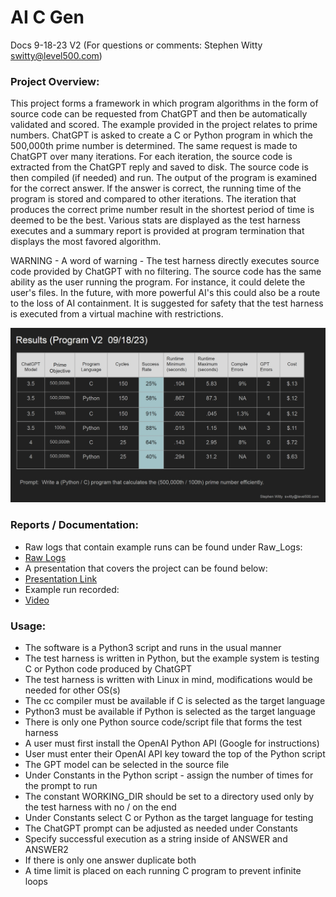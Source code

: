 # AI C Gen
Docs 9-18-23 V2 (For questions or comments:  Stephen Witty switty@level500.com)  

### Project Overview:
This project forms a framework in which program algorithms in the form of source code can be requested from ChatGPT and then be automatically validated and scored.  The example provided in the project relates to prime numbers.  ChatGPT is asked to create a C or Python program in which the 500,000th prime number is determined.  The same request is made to ChatGPT over many iterations.  For each iteration, the source code is extracted from the ChatGPT reply and saved to disk.  The source code is then compiled (if needed) and run.  The output of the program is examined for the correct answer.  If the answer is correct, the running time of the program is stored and compared to other iterations.  The iteration that produces the correct prime number result in the shortest period of time is deemed to be the best.  Various stats are displayed as the test harness executes and a summary report is provided at program termination that displays the most favored algorithm.  

WARNING - A word of warning - The test harness directly executes source code provided by ChatGPT with no filtering.  The source code has the same ability as the user running the program.  For instance, it could delete the user's files.  In the future, with more powerful AI's this could also be a route to the loss of AI containment.  It is suggested for safety that the test harness is executed from a virtual machine with restrictions.

  

<img src="Pics/results.jpg" width="650">

### Reports / Documentation:
- Raw logs that contain example runs can be found under Raw_Logs:
- [Raw Logs](https://github.com/switty42/AI_C_Gen/tree/main/Raw_Logs/091823)
- A presentation that covers the project can be found below:
- [Presentation Link](https://github.com/switty42/AI_C_Gen/blob/main/Presentations/AI_C_Gen_092223.pdf)
- Example run recorded:
- [Video](https://www.youtube.com/watch?v=A8K3Jd7wvS0)

### Usage:

- The software is a Python3 script and runs in the usual manner
- The test harness is written in Python, but the example system is testing C or Python code produced by ChatGPT
- The test harness is written with Linux in mind, modifications would be needed for other OS(s)
- The cc compiler must be available if C is selected as the target language
- Python3 must be available if Python is selected as the target language
- There is only one Python source code/script file that forms the test harness
- A user must first install the OpenAI Python API (Google for instructions)
- User must enter their OpenAI API key toward the top of the Python script
- The GPT model can be selected in the source file
- Under Constants in the Python script - assign the number of times for the prompt to run
- The constant WORKING_DIR should be set to a directory used only by the test harness with no / on the end
- Under Constants select C or Python as the target language for testing
- The ChatGPT prompt can be adjusted as needed under Constants
- Specify successful execution as a string inside of ANSWER and ANSWER2
- If there is only one answer duplicate both
- A time limit is placed on each running C program to prevent infinite loops